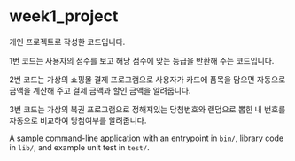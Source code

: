 
# week1_project
개인 프로젝트로 작성한 코드입니다.

1번 코드는 사용자의 점수를 보고 해당 점수에 맞는 등급을 반환해 주는 코드입니다.


2번 코드는 가상의 쇼핑몰 결제 프로그램으로 사용자가 카드에 품목을 담으면
자동으로 금액을 계산해 주고 결제 금액과 할인 금액을 알려줍니다.


3번 코드는 가상의 복권 프로그램으로 정해져있는 당첨번호와 랜덤으로 뽑힌 내 번호를
자동으로 비교하여 당첨여부를 알려줍니다.


A sample command-line application with an entrypoint in `bin/`, library code
in `lib/`, and example unit test in `test/`.

